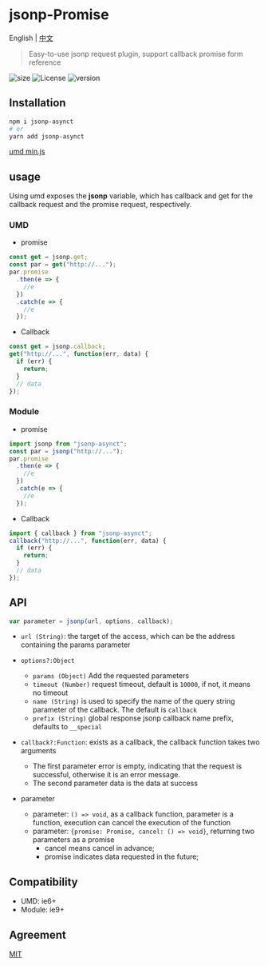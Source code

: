 # jsonp-Promise

English | [中文](/README.md)

> Easy-to-use jsonp request plugin, support callback promise form reference

![size](https://img.shields.io/badge/size-1.33kb-brightgreen) ![License](https://img.shields.io/badge/License-MIT-brightgreen) ![version ](https://img.shields.io/badge/version-v1.0.0-brightgreen)

## Installation

```sh
npm i jsonp-asynct
# or
yarn add jsonp-asynct
```

[umd min.js](/dist/main.min.js)

## usage

Using umd exposes the **jsonp** variable, which has callback and get for the callback request and the promise request, respectively.

### UMD

- promise

```js
const get = jsonp.get;
const par = get("http://...");
par.promise
  .then(e => {
    //e
  })
  .catch(e => {
    //e
  });
```

- Callback

```js
const get = jsonp.callback;
get("http://...", function(err, data) {
  if (err) {
    return;
  }
  // data
});
```

### Module

- promise

```js
import jsonp from "jsonp-asynct";
const par = jsonp("http://...");
par.promise
  .then(e => {
    //e
  })
  .catch(e => {
    //e
  });
```

- Callback

```js
import { callback } from "jsonp-asynct";
callback("http://...", function(err, data) {
  if (err) {
    return;
  }
  // data
});
```

## API

```js
var parameter = jsonp(url, options, callback);
```

- `url (String)`: the target of the access, which can be the address containing the params parameter
- `options?:Object`

  - `params (Object)` Add the requested parameters
  - `timeout (Number)` request timeout, default is `10000`, if not, it means no timeout
  - `name (String)` is used to specify the name of the query string parameter of the callback. The default is `callback`
  - `prefix (String)` global response jsonp callback name prefix, defaults to `__special`

- `callback?:Function`: exists as a callback, the callback function takes two arguments

  - The first parameter error is empty, indicating that the request is successful, otherwise it is an error message.
  - The second parameter data is the data at success

- parameter
  - parameter: `() => void`, as a callback function, parameter is a function, execution can cancel the execution of the function
  - parameter: `{promise: Promise, cancel: () => void}`, returning two parameters as a promise
    - cancel means cancel in advance;
    - promise indicates data requested in the future;

## Compatibility

- UMD: ie6+
- Module: ie9+

## Agreement

[MIT](/LICENSE)
